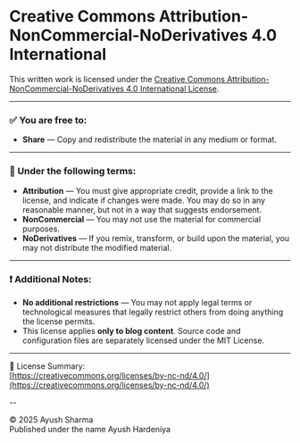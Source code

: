 # Creative Commons Attribution-NonCommercial-NoDerivatives 4.0 International

This written work is licensed under the [Creative Commons Attribution-NonCommercial-NoDerivatives 4.0 International License](https://creativecommons.org/licenses/by-nc-nd/4.0/).

---

### ✅ You are free to:
- **Share** — Copy and redistribute the material in any medium or format.

---

### 📌 Under the following terms:
- **Attribution** — You must give appropriate credit, provide a link to the license, and indicate if changes were made. You may do so in any reasonable manner, but not in a way that suggests endorsement.
- **NonCommercial** — You may not use the material for commercial purposes.
- **NoDerivatives** — If you remix, transform, or build upon the material, you may not distribute the modified material.

---

### ❗ Additional Notes:
- **No additional restrictions** — You may not apply legal terms or technological measures that legally restrict others from doing anything the license permits.
- This license applies **only to blog content**. Source code and configuration files are separately licensed under the MIT License.

---

🔗 License Summary:  
[https://creativecommons.org/licenses/by-nc-nd/4.0/](https://creativecommons.org/licenses/by-nc-nd/4.0/)

--

© 2025 Ayush Sharma <br>
Published under the name Ayush Hardeniya
